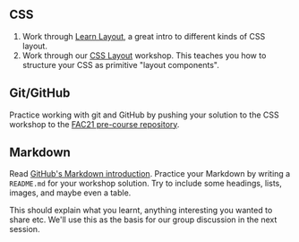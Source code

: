 ## CSS

1. Work through [Learn Layout](https://learnlayout.com/), a great intro to different kinds of CSS layout.
1. Work through our [CSS Layout](/workshops/css-layout/) workshop. This teaches you how to structure your CSS as primitive "layout components".

## Git/GitHub

Practice working with git and GitHub by pushing your solution to the CSS workshop to the [FAC21 pre-course repository](https://github.com/fac21/pre-course/).

## Markdown

Read [GitHub's Markdown introduction](https://guides.github.com/features/mastering-markdown/). Practice your Markdown by writing a `README.md` for your workshop solution. Try to include some headings, lists, images, and maybe even a table.

This should explain what you learnt, anything interesting you wanted to share etc. We'll use this as the basis for our group discussion in the next session.
